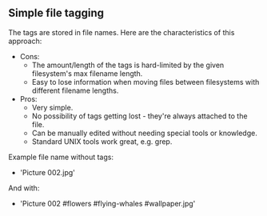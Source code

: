 ## Simple file tagging

The tags are stored in file names. Here are the characteristics of this approach:
  * Cons:
     * The amount/length of the tags is hard-limited by the given filesystem's
       max filename length.
     * Easy to lose information when moving files between filesystems with different
       filename lengths.
  * Pros:
     * Very simple.
     * No possibility of tags getting lost - they're always attached to the file.
     * Can be manually edited without needing special tools or knowledge.
     * Standard UNIX tools work great, e.g. grep.

Example file name without tags:
  * 'Picture 002.jpg'

And with:
  * 'Picture 002 #flowers #flying-whales #wallpaper.jpg'
